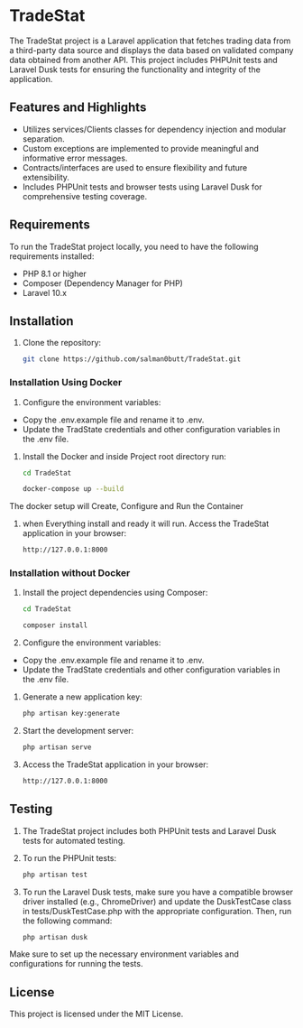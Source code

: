 # TradeStat

The TradeStat project is a Laravel application that fetches trading data from a third-party data source and displays the data based on validated company data obtained from another API. This project includes PHPUnit tests and Laravel Dusk tests for ensuring the functionality and integrity of the application.

## Features and Highlights

- Utilizes services/Clients classes for dependency injection and modular separation.
- Custom exceptions are implemented to provide meaningful and informative error messages.
- Contracts/interfaces are used to ensure flexibility and future extensibility.
- Includes PHPUnit tests and browser tests using Laravel Dusk for comprehensive testing coverage.

## Requirements

To run the TradeStat project locally, you need to have the following requirements installed:

- PHP 8.1 or higher
- Composer (Dependency Manager for PHP)
- Laravel 10.x

## Installation

1. Clone the repository:

   ```bash
   git clone https://github.com/salman0butt/TradeStat.git
   ```

### Installation Using Docker

1. Configure the environment variables:

- Copy the .env.example file and rename it to .env.
- Update the TradState credentials and other configuration variables in the .env file.

1. Install the Docker and inside Project root directory run:

   ```bash
   cd TradeStat
   ```
   ```bash
   docker-compose up --build
   ```

The docker setup will Create, Configure and Run the Container

1. when Everything install and ready it will run. Access the TradeStat application in your browser:
   
    ```bash
    http://127.0.0.1:8000
    ```
### Installation without Docker

1. Install the project dependencies using Composer:

    ```bash
    cd TradeStat
    ```
    ```bash
    composer install
    ```

1. Configure the environment variables:

- Copy the .env.example file and rename it to .env.
- Update the TradState credentials and other configuration variables in the .env file.

1. Generate a new application key:

    ```bash
    php artisan key:generate
    ```

1. Start the development server:
    ```bash
    php artisan serve
    ```

1. Access the TradeStat application in your browser:
    ```bash
    http://127.0.0.1:8000
    ```
## Testing

1. The TradeStat project includes both PHPUnit tests and Laravel Dusk tests for automated testing.

1. To run the PHPUnit tests:

    ```php
    php artisan test
    ```

1. To run the Laravel Dusk tests, make sure you have a compatible browser driver installed (e.g., ChromeDriver) and update the DuskTestCase class in tests/DuskTestCase.php with the appropriate configuration. Then, run the following command:

    ```php
    php artisan dusk
    ```

Make sure to set up the necessary environment variables and configurations for running the tests.

## License

This project is licensed under the MIT License.
